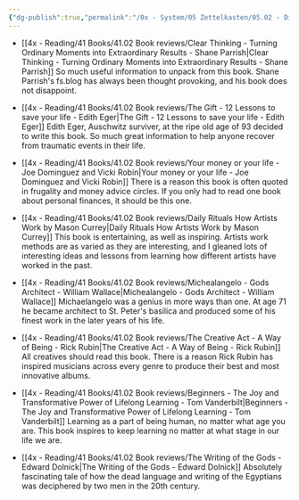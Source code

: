```yaml
---
{"dg-publish":true,"permalink":"/0x - System/05 Zettelkasten/05.02 - Digital Garden/06 2023 Top books/","title":"2023 Top books","created":"2023-12-29T14:06:35.000+03:00","updated":"2024-02-14T20:19:10.630+03:00"}
---
```


 
- [[4x - Reading/41 Books/41.02 Book reviews/Clear Thinking - Turning Ordinary Moments into Extraordinary Results - Shane  Parrish\|Clear Thinking - Turning Ordinary Moments into Extraordinary Results - Shane  Parrish]]
So much useful information to unpack from this book. Shane Parrish's fs.blog has always been thought provoking, and his book does not disappoint.

- [[4x - Reading/41 Books/41.02 Book reviews/The Gift - 12 Lessons to save your life - Edith Eger\|The Gift - 12 Lessons to save your life - Edith Eger]]
Edith Eger, Auschwitz surviver, at the ripe old age of 93 decided to write this book. So much great information to help anyone recover from traumatic events in their life.

- [[4x - Reading/41 Books/41.02 Book reviews/Your money or your life - Joe Dominguez and Vicki Robin\|Your money or your life - Joe Dominguez and Vicki Robin]]
There is a reason this book is often quoted in frugality and money advice circles. If you only had to read one book about personal finances, it should be this one.

- [[4x - Reading/41 Books/41.02 Book reviews/Daily Rituals How Artists Work by Mason Currey\|Daily Rituals How Artists Work by Mason Currey]]
This book is entertaining, as well as inspiring. Artists work methods are as varied as they are interesting, and I gleaned lots of interesting ideas and lessons from learning how different artists have worked in the past.

- [[4x - Reading/41 Books/41.02 Book reviews/Michealangelo - Gods Architect - William Wallace\|Michealangelo - Gods Architect - William Wallace]]
Michaelangelo was a genius in more ways than one. At age 71 he became architect to St. Peter's basilica and produced some of his finest work in the later years of his life.

- [[4x - Reading/41 Books/41.02 Book reviews/The Creative Act - A Way of Being - Rick Rubin\|The Creative Act - A Way of Being - Rick Rubin]]
All creatives should read this book. There is a reason Rick Rubin has inspired musicians across every genre to produce their best and most innovative albums.

- [[4x - Reading/41 Books/41.02 Book reviews/Beginners - The Joy and Transformative Power of Lifelong Learning - Tom Vanderbilt\|Beginners - The Joy and Transformative Power of Lifelong Learning - Tom Vanderbilt]]
Learning as a part of being human, no matter what age you are. This book inspires to keep learning no matter at what stage in our life we are.

- [[4x - Reading/41 Books/41.02 Book reviews/The Writing of the Gods - Edward Dolnick\|The Writing of the Gods - Edward Dolnick]]
Absolutely fascinating tale of how the dead language and writing of the Egyptians was deciphered by two men in the 20th century. 